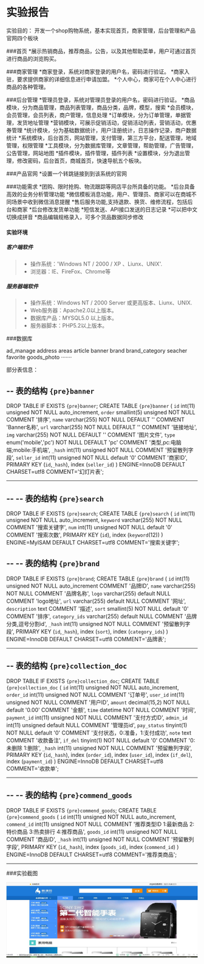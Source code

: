 # 实验报告

实验目的：
开发一个shop购物系统，基本实现首页，商家管理，后台管理和产品官网四个板块

###首页
*展示热销商品，推荐商品，公告，以及其他帮助菜单，用户可通过首页进行商品的浏览购买。

###商家管理
*商家登录，系统对商家登录的用户名，密码进行验证。
*商家入驻，要求提供商家的详细信息进行申请加盟。
*个人中心，商家可在个人中心进行商品的各种管理。

###后台管理
*管理员登录，系统对管理员登录的用户名，密码进行验证。
*商品模块，分为商品管理，商品列表管理，商品分类，品牌，模型，搜索
*会员模块，会员管理，会员列表，商户管理，信息处理
*订单模块，分为订单管理，单据管理，发货地址管理
*营销模块，可展示促销活动，促销活动列表，营销活动，优惠券管理
*统计模块，分为基础数据统计，用户注册统计，日志操作记录，商户数据统计
*系统模块，后台首页，网站管理，支付管理，第三方平台，配送管理，地域管理，权限管理
*工具模块，分为数据库管理，文章管理，帮助管理，广告管理，公告管理，网站地图
*插件模块，插件管理，插件列表
*设置模块，分为退出管理，修改密码，后台首页，商城首页，快速导航五个板块。

###产品官网
*设置一个转跳链接到到该系统的官网

###功能需求
*团购、限时抢购、物流跟踪等网店平台所具备的功能。
*后台具备高效的业务分析管理功能
*微信模板消息功能，用户、管理员、商家可以在商城不同场景中收到微信消息提醒
*售后服务功能,支持退款、换货、维修流程，包括后台和商家
*后台修改发货单功能
*短信发送、API接口发送的日志记录
*可以把中文切换成拼音
*商品编辑规格录入，可多个货品数据同步修改

#### 实验环境
##### 客户端软件
> * 操作系统：'Windows NT / 2000 / XP 、Liunx、UNIX'.
> * 浏览器：IE、FireFox、Chrome等<br>
##### 服务器端软件<br>
> * 操作系统：Windows NT / 2000 Server 或更高版本、Liunx、UNIX.
> * Web服务器：Apache2.0以上版本。
> * 数据库产品：MYSQL5.0 以上版本。
> * 服务器脚本：PHP5.2以上版本。

###数据库

ad_manage
address
areas
article
banner
brand
brand_category
seacher
favorite
goods_photo
·······

部分表信息：

-- 表的结构 `{pre}banner`
--

DROP TABLE IF EXISTS `{pre}banner`;
CREATE TABLE `{pre}banner` (
  `id` int(11) unsigned NOT NULL auto_increment,
  `order` smallint(5) unsigned NOT NULL COMMENT '排序',
  `name` varchar(255) NOT NULL DEFAULT '' COMMENT 'Banner名称',
  `url` varchar(255) NOT NULL DEFAULT '' COMMENT '链接地址',
  `img` varchar(255) NOT NULL DEFAULT '' COMMENT '图片文件',
  `type` enum('mobile','pc') NOT NULL DEFAULT 'pc' COMMENT '类型,pc:电脑端;mobile:手机端',
  `_hash` int(11) unsigned NOT NULL COMMENT '预留散列字段',
  `seller_id` int(11) unsigned NOT NULL default '0' COMMENT '商家ID',
  PRIMARY KEY (`id`,`_hash`),
  index (`seller_id`)
) ENGINE=InnoDB DEFAULT CHARSET=utf8 COMMENT='幻灯片表';
-- --------------------------------------------------------

--
-- 表的结构 `{pre}search`
--
DROP TABLE IF EXISTS `{pre}search`;
CREATE TABLE `{pre}search` (
  `id` int(11) unsigned NOT NULL auto_increment,
  `keyword` varchar(255) NOT NULL COMMENT '搜索关键字',
  `num` int(11) unsigned NOT NULL default '0' COMMENT '搜索次数',
  PRIMARY KEY  (`id`),
  index (`keyword`(12))
) ENGINE=MyISAM DEFAULT CHARSET=utf8 COMMENT='搜索关键字';


--
-- 表的结构 `{pre}brand`
--

DROP TABLE IF EXISTS `{pre}brand`;
CREATE TABLE `{pre}brand` (
  `id` int(11) unsigned NOT NULL auto_increment COMMENT '品牌ID',
  `name` varchar(255) NOT NULL COMMENT '品牌名称',
  `logo` varchar(255) default NULL COMMENT 'logo地址',
  `url` varchar(255) default NULL COMMENT '网址',
  `description` text COMMENT '描述',
  `sort` smallint(5) NOT NULL default '0' COMMENT '排序',
  `category_ids` varchar(255) default NULL COMMENT '品牌分类,逗号分割id',
  `_hash` int(11) unsigned NOT NULL COMMENT '预留散列字段',
  PRIMARY KEY  (`id`,`_hash`),
  index (`sort`),
  index (`category_ids`)
) ENGINE=InnoDB  DEFAULT CHARSET=utf8 COMMENT='品牌表';

-- --------------------------------------------------------
-- 表的结构 `{pre}collection_doc`
--

DROP TABLE IF EXISTS `{pre}collection_doc`;
CREATE TABLE `{pre}collection_doc` (
  `id` int(11) unsigned NOT NULL auto_increment,
  `order_id` int(11) unsigned NOT NULL COMMENT '订单号',
  `user_id` int(11) unsigned NOT NULL COMMENT '用户ID',
  `amount` decimal(15,2) NOT NULL default '0.00' COMMENT '金额',
  `time` datetime NOT NULL COMMENT '时间',
  `payment_id` int(11) unsigned NOT NULL COMMENT '支付方式ID',
  `admin_id` int(11) unsigned default NULL COMMENT '管理员id',
  `pay_status` tinyint(1) NOT NULL default '0' COMMENT '支付状态，0:准备，1:支付成功',
  `note` text COMMENT '收款备注',
  `if_del` tinyint(1) NOT NULL default '0' COMMENT '0:未删除 1:删除',
  `_hash` int(11) unsigned NOT NULL COMMENT '预留散列字段',
  PRIMARY KEY  (`id`,`_hash`),
  index (`order_id`),
  index (`user_id`),
  index (`if_del`),
  index (`payment_id`)
) ENGINE=InnoDB  DEFAULT CHARSET=utf8 COMMENT='收款单';

-- --------------------------------------------------------

--
-- 表的结构 `{pre}commend_goods`
--

DROP TABLE IF EXISTS `{pre}commend_goods`;
CREATE TABLE `{pre}commend_goods` (
  `id` int(11) unsigned NOT NULL auto_increment,
  `commend_id` int(11) unsigned NOT NULL COMMENT '推荐类型ID 1:最新商品 2:特价商品 3:热卖排行 4:推荐商品',
  `goods_id` int(11) unsigned NOT NULL COMMENT '商品ID',
  `_hash` int(11) unsigned NOT NULL COMMENT '预留散列字段',
  PRIMARY KEY  (`id`,`_hash`),
  index (`goods_id`),
  index (`commend_id`)
) ENGINE=InnoDB  DEFAULT CHARSET=utf8 COMMENT='推荐类商品';

-- --------------------------------------------------------
###实验截图


![3](https://github.com/Lucy161403120/test/blob/master/picture/3.jpg)
